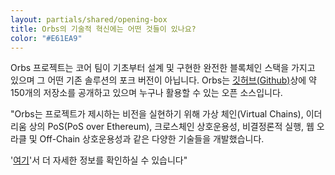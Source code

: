 ```yaml
---
layout: partials/shared/opening-box
title: Orbs의 기술적 혁신에는 어떤 것들이 있나요?
color: "#E61EA9"
---
```


Orbs 프로젝트는 코어 팀이 기초부터 설계 및 구현한 완전한 블록체인 스택을 가지고 있으며 그 어떤 기존 솔루션의 포크 버전이 아닙니다. Orbs는 [깃허브(Github)](https://github.com/orbs-network)상에 약 150개의 저장소를 공개하고 있으며 누구나 활용할 수 있는 오픈 소스입니다.

"Orbs는 프로젝트가 제시하는 비전을 실현하기 위해 가상 체인(Virtual Chains), 이더리움 상의 PoS(PoS over Ethereum), 크로스체인 상호운용성, 비결정론적 실행, 웹 오라클 및 Off-Chain 상호운용성과 같은 다양한 기술들을 개발했습니다.

'[여기](/network)'서 더 자세한 정보를 확인하실 수 있습니다"
